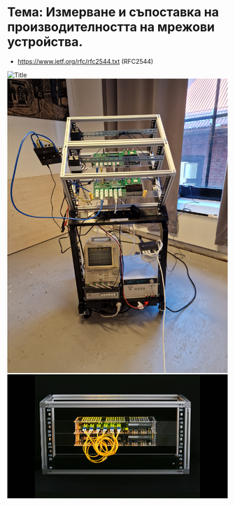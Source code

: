# Тема: Измерване и съпоставка на производителността на мрежови устройства.
* https://www.ietf.org/rfc/rfc2544.txt (RFC2544)



![Title](title.jpg)
![Setup](lab/setup.jpg)
![Network Programmability Kit](network-programmability-kit.gif)
